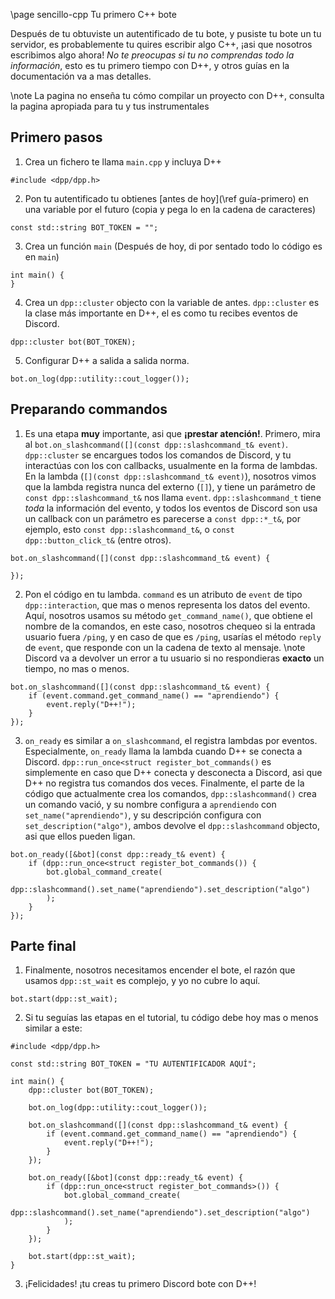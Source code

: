 \page sencillo-cpp Tu primero C++ bote

Después de tu obtuviste un autentificado de tu bote, y pusiste tu bote un tu servidor, es probablemente tu quires escribir algo C++, ¡asi que nosotros escribimos algo ahora! *No te preocupas si tu no comprendas todo la información*, esto es tu primero tiempo con D++, y otros guías en la documentación va a mas detalles.

\note La pagina no enseña tu cómo compilar un proyecto con D++, consulta la pagina apropiada para tu y tus instrumentales

## Primero pasos

1. Crea un fichero te llama `main.cpp` y incluya D++
~~~{.cpp}
#include <dpp/dpp.h>
~~~
2. Pon tu autentificado tu obtienes [antes de hoy](\ref guía-primero) en una variable por el futuro (copia y pega lo en la cadena de caracteres)
~~~{.cpp}
const std::string BOT_TOKEN = "";
~~~
3. Crea un función `main` (Después de hoy, di por sentado todo lo código es en `main`)
~~~{.cpp}
int main() {
}
~~~
4. Crea un `dpp::cluster` objecto con la variable de antes. `dpp::cluster` es la clase más importante en D++, el es como tu recibes eventos de Discord.
~~~{.cpp}
dpp::cluster bot(BOT_TOKEN);
~~~
5. Configurar D++ a salida a salida norma.
~~~{.cpp}
bot.on_log(dpp::utility::cout_logger());
~~~

## Preparando commandos

1. Es una etapa **muy** importante, asi que **¡prestar atención!**. Primero, mira al `bot.on_slashcommand([](const dpp::slashcommand_t& event)`. `dpp::cluster` se encargues todos los comandos de Discord, y tu interactúas con los con callbacks, usualmente en la forma de lambdas. En la lambda (`[](const dpp::slashcommand_t& event)`), nosotros vimos que la lambda registra nunca del externo (`[]`), y tiene un parámetro de `const dpp::slashcommand_t&` nos llama `event`. `dpp::slashcommand_t` tiene *toda* la información del evento, y todos los eventos de Discord son usa un callback con un parámetro es parecerse a `const dpp::*_t&`, por ejemplo, esto `const dpp::slashcommand_t&`, o `const dpp::button_click_t&` (entre otros).
~~~{.cpp}
bot.on_slashcommand([](const dpp::slashcommand_t& event) {

});
~~~
2. Pon el código en tu lambda. `command` es un atributo de `event` de tipo `dpp::interaction`, que mas o menos representa los datos del evento. Aquí, nosotros usamos su método `get_command_name()`, que obtiene el nombre de la comandos, en este caso, nosotros chequeo si la entrada usuario fuera `/ping`, y en caso de que es `/ping`, usarías el método `reply` de `event`, que responde con un la cadena de texto al mensaje.
\note Discord va a devolver un error a tu usuario si no respondieras **exacto** un tiempo, no mas o menos. 

~~~{.cpp}
bot.on_slashcommand([](const dpp::slashcommand_t& event) {
    if (event.command.get_command_name() == "aprendiendo") {
        event.reply("D++!");
    }
});
~~~
3. `on_ready` es similar a `on_slashcommand`, el registra lambdas por eventos. Especialmente, `on_ready` llama la lambda cuando D++ se conecta a Discord. `dpp::run_once<struct register_bot_commands()` es simplemente en caso que D++ conecta y desconecta a Discord, asi que D++ no registra tus comandos dos veces. Finalmente, el parte de la código que actualmente crea los comandos, `dpp::slashcommand()` crea un comando vació, y su nombre configura a `aprendiendo` con `set_name("aprendiendo")`, y su descripción configura con `set_description("algo")`, ambos devolve el `dpp::slashcommand` objecto, asi que ellos pueden ligan.
~~~{.cpp}
bot.on_ready([&bot](const dpp::ready_t& event) {
    if (dpp::run_once<struct register_bot_commands()) {
        bot.global_command_create(
            dpp::slashcommand().set_name("aprendiendo").set_description("algo")
        );
    }
});
~~~

## Parte final

1. Finalmente, nosotros necesitamos encender el bote, el razón que usamos `dpp::st_wait` es complejo, y yo no cubre lo aquí.
~~~{.cpp}
bot.start(dpp::st_wait);
~~~
2. Si tu seguías las etapas en el tutorial, tu código debe hoy mas o menos similar a este:
~~~{.cpp}
#include <dpp/dpp.h>
 
const std::string BOT_TOKEN = "TU AUTENTIFICADOR AQUÍ";
 
int main() {
    dpp::cluster bot(BOT_TOKEN);
 
    bot.on_log(dpp::utility::cout_logger());
 
    bot.on_slashcommand([](const dpp::slashcommand_t& event) {
        if (event.command.get_command_name() == "aprendiendo") {
            event.reply("D++!");
        }
    });
 
    bot.on_ready([&bot](const dpp::ready_t& event) {
        if (dpp::run_once<struct register_bot_commands>()) {
            bot.global_command_create(
                dpp::slashcommand().set_name("aprendiendo").set_description("algo")
            );
        }
    });

    bot.start(dpp::st_wait);
}
~~~
3. ¡Felicidades! ¡tu creas tu primero Discord bote con D++!
